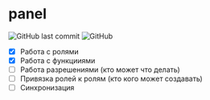 # panel

![GitHub last commit](https://img.shields.io/github/last-commit/3crabs/panel?style=plastic)
![GitHub](https://img.shields.io/github/license/3crabs/panel?style=plastic)

- [x] Работа с ролями
- [x] Работа с функцииями
- [ ] Работа разрешениями (кто может что делать)
- [ ] Привязка ролей к ролям (кто кого может создавать)
- [ ] Синхронизация

